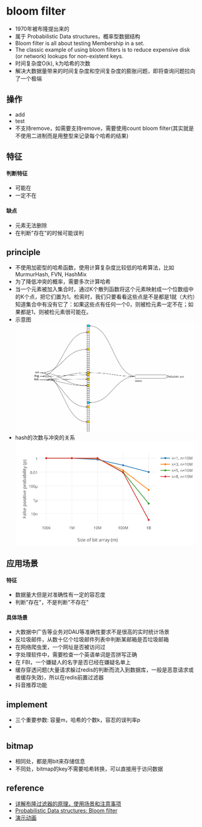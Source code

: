 # bloom filter
* 1970年被布隆提出来的
* 属于 Probabilistic Data structures，概率型数据结构
* Bloom filter is all about testing Membership in a set. 
* The classic example of using bloom filters is to reduce expensive disk (or network) lookups for non-existent keys. 
* 时间复杂度O(k), k为哈希的次数
* 解决大数据量带来的时间复杂度和空间复杂度的膨胀问题，即将查询问题拉向了一个极端

## 操作
* add 
* test 
* 不支持remove，如需要支持remove，需要使用count bloom filter(其实就是不使用二进制而是用整型来记录每个哈希的结果)

## 特征
#### 判断特征
* 可能在
* 一定不在
#### 缺点
* 元素无法删除
* 在判断"存在"的时候可能误判

## principle
* 不使用加密型的哈希函数，使用计算复杂度比较低的哈希算法，比如MurmurHash, FVN, HashMix
* 为了降低冲突的概率，需要多次计算哈希
* 当一个元素被加入集合时，通过K个散列函数将这个元素映射成一个位数组中的K个点，把它们置为1。检索时，我们只要看看这些点是不是都是1就（大约）知道集合中有没有它了：如果这些点有任何一个0，则被检元素一定不在；如果都是1，则被检元素很可能在。
* 示意图
![示意](./assets/20201013195858.png)
* hash的次数与冲突的关系
![hash-k](./assets/1_sSuuWFeLpwVZIPuNSoAiyQ.png)


## 应用场景
#### 特征
* 数据量大但是对准确性有一定的容忍度
* 判断"存在"，不是判断"不存在"
#### 具体场景
* 大数据中广告等业务对DAU等准确性要求不是很高的实时统计场景
* 反垃圾邮件，从数十亿个垃圾邮件列表中判断某邮箱是否垃圾邮箱
* 在网络爬虫里，一个网址是否被访问过
* 字处理软件中，需要检查一个英语单词是否拼写正确
* 在 FBI，一个嫌疑人的名字是否已经在嫌疑名单上
* 缓存穿透问题(大量请求躲过redis的判断而流入到数据库，一般是恶意请求或者缓存失效)，所以在redis前置过滤器
* 抖音推荐功能

## implement 
* 三个重要参数: 容量m，哈希的个数k，容忍的误判率p
* 


## bitmap 
* 相同处，都是用bit来存储信息
* 不同处，bitmap的key不需要哈希转换，可以直接用于访问数据

## reference
* [详解布隆过滤器的原理，使用场景和注意事项](https://zhuanlan.zhihu.com/p/43263751)
* [Probabilistic Data structures: Bloom filter](https://hackernoon.com/probabilistic-data-structures-bloom-filter-5374112a7832)
* [演示动画](https://www.jasondavies.com/bloomfilter/)